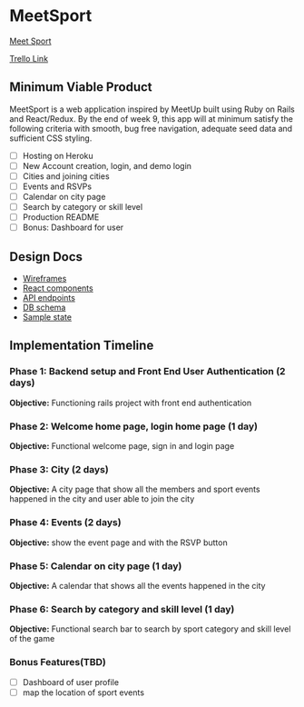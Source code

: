 # MeetSport 

[Meet Sport](meetsport.herokuapp.com) 

[Trello Link](https://trello.com/b/4ugW4Usp/meetsport)

## Minimum Viable Product 
MeetSport is a web application inspired by MeetUp built using Ruby on Rails and React/Redux. 
By the end of week 9, this app will at minimum satisfy the following criteria with smooth, 
bug free navigation, adequate seed data and sufficient CSS styling.
- [ ] Hosting on Heroku
- [ ] New Account creation, login, and demo login
- [ ] Cities and joining cities
- [ ] Events and RSVPs
- [ ] Calendar on city page
- [ ] Search by category or skill level  
- [ ] Production README 
- [ ] Bonus: Dashboard for user 

## Design Docs 
- [Wireframes](https://github.com/huijunyam/MeetSport/tree/master/docs/wireframes)
- [React components](https://github.com/huijunyam/MeetSport/blob/master/docs/component-hierarchy.md)
- [API endpoints](https://github.com/huijunyam/MeetSport/blob/master/docs/api-endpoints.md)
- [DB schema](https://github.com/huijunyam/MeetSport/blob/master/docs/schema.md)
- [Sample state](https://github.com/huijunyam/MeetSport/blob/master/docs/sample-state.md)

## Implementation Timeline 
### Phase 1: Backend setup and Front End User Authentication (2 days) 
**Objective:** Functioning rails project with front end authentication 

### Phase 2: Welcome home page, login home page (1 day)
**Objective:** Functional welcome page, sign in and login page 

### Phase 3: City (2 days)
**Objective:** A city page that show all the members and sport events happened in the city and user able to join the city 

### Phase 4: Events (2 days)
**Objective:** show the event page and with the RSVP button 

### Phase 5: Calendar on city page (1 day)
**Objective:** A calendar that shows all the events happened in the city 

### Phase 6: Search by category and skill level (1 day)
**Objective:** Functional search bar to search by sport category and skill level of the game 

### Bonus Features(TBD)
- [ ] Dashboard of user profile 
- [ ] map the location of sport events 
